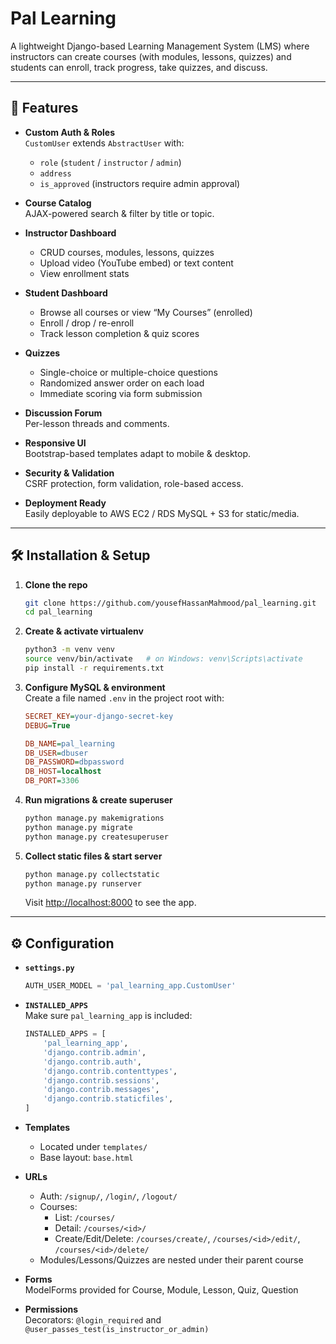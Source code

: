 # Pal Learning

A lightweight Django-based Learning Management System (LMS) where instructors can create courses (with modules, lessons, quizzes) and students can enroll, track progress, take quizzes, and discuss.

---

## 🚀 Features

- **Custom Auth & Roles**  
  `CustomUser` extends `AbstractUser` with:  
  - `role` (`student` / `instructor` / `admin`)  
  - `address`  
  - `is_approved` (instructors require admin approval)

- **Course Catalog**  
  AJAX-powered search & filter by title or topic.

- **Instructor Dashboard**  
  - CRUD courses, modules, lessons, quizzes  
  - Upload video (YouTube embed) or text content  
  - View enrollment stats

- **Student Dashboard**  
  - Browse all courses or view “My Courses” (enrolled)  
  - Enroll / drop / re-enroll  
  - Track lesson completion & quiz scores

- **Quizzes**  
  - Single-choice or multiple-choice questions  
  - Randomized answer order on each load  
  - Immediate scoring via form submission

- **Discussion Forum**  
  Per-lesson threads and comments.

- **Responsive UI**  
  Bootstrap-based templates adapt to mobile & desktop.

- **Security & Validation**  
  CSRF protection, form validation, role-based access.

- **Deployment Ready**  
  Easily deployable to AWS EC2 / RDS MySQL + S3 for static/media.

---

## 🛠️ Installation & Setup

1. **Clone the repo**  
   ```bash
   git clone https://github.com/yousefHassanMahmood/pal_learning.git
   cd pal_learning
   ```

2. **Create & activate virtualenv**  
   ```bash
   python3 -m venv venv
   source venv/bin/activate   # on Windows: venv\Scripts\activate
   pip install -r requirements.txt
   ```

3. **Configure MySQL & environment**  
   Create a file named `.env` in the project root with:
   ```ini
   SECRET_KEY=your-django-secret-key
   DEBUG=True

   DB_NAME=pal_learning
   DB_USER=dbuser
   DB_PASSWORD=dbpassword
   DB_HOST=localhost
   DB_PORT=3306
   ```

4. **Run migrations & create superuser**  
   ```bash
   python manage.py makemigrations
   python manage.py migrate
   python manage.py createsuperuser
   ```

5. **Collect static files & start server**  
   ```bash
   python manage.py collectstatic
   python manage.py runserver
   ```
   Visit <http://localhost:8000> to see the app.

---

## ⚙️ Configuration

- **`settings.py`**  
  ```python
  AUTH_USER_MODEL = 'pal_learning_app.CustomUser'
  ```

- **`INSTALLED_APPS`**  
  Make sure `pal_learning_app` is included:
  ```python
  INSTALLED_APPS = [
      'pal_learning_app',
      'django.contrib.admin',
      'django.contrib.auth',
      'django.contrib.contenttypes',
      'django.contrib.sessions',
      'django.contrib.messages',
      'django.contrib.staticfiles',
  ]
  ```

- **Templates**  
  - Located under `templates/`  
  - Base layout: `base.html`

- **URLs**  
  - Auth: `/signup/`, `/login/`, `/logout/`  
  - Courses:  
    - List: `/courses/`  
    - Detail: `/courses/<id>/`  
    - Create/Edit/Delete: `/courses/create/`, `/courses/<id>/edit/`, `/courses/<id>/delete/`  
  - Modules/Lessons/Quizzes are nested under their parent course

- **Forms**  
  ModelForms provided for Course, Module, Lesson, Quiz, Question

- **Permissions**  
  Decorators: `@login_required` and `@user_passes_test(is_instructor_or_admin)`




